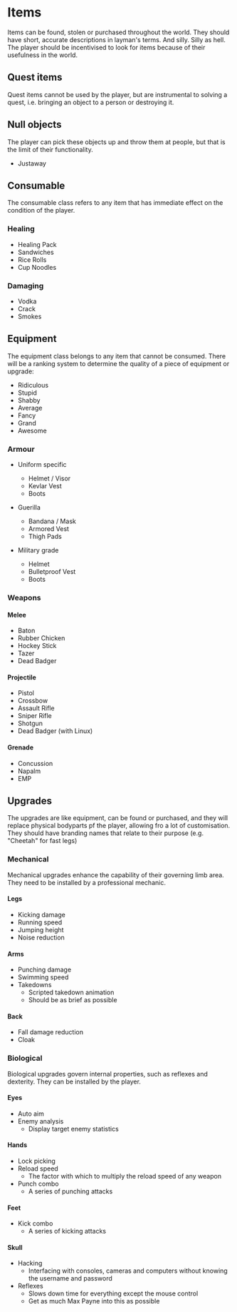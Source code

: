 Items 
=====
Items can be found, stolen or purchased throughout the world. They should have short, accurate descriptions in layman's terms. And silly. Silly as hell. The player should be incentivised to look for items because of their usefulness in the world. 

## Quest items
Quest items cannot be used by the player, but are instrumental to solving a quest, i.e. bringing an object to a person or destroying it.

## Null objects
The player can pick these objects up and throw them at people, but that is the limit of their functionality.
- Justaway

## Consumable
The consumable class refers to any item that has immediate effect on the condition of the player.

### Healing
- Healing Pack
- Sandwiches
- Rice Rolls
- Cup Noodles

### Damaging
- Vodka
- Crack
- Smokes

## Equipment
The equipment class belongs to any item that cannot be consumed. There will be a ranking system to determine the quality of a piece of equipment or upgrade:
- Ridiculous
- Stupid
- Shabby
- Average
- Fancy
- Grand
- Awesome

### Armour
- Uniform specific
  - Helmet / Visor
  - Kevlar Vest
  - Boots

- Guerilla
  - Bandana / Mask
  - Armored Vest
  - Thigh Pads

- Military grade
  - Helmet
  - Bulletproof Vest
  - Boots

### Weapons
#### Melee
- Baton
- Rubber Chicken
- Hockey Stick
- Tazer
- Dead Badger

#### Projectile
- Pistol
- Crossbow
- Assault Rifle
- Sniper Rifle
- Shotgun
- Dead Badger (with Linux)

#### Grenade
- Concussion
- Napalm
- EMP

## Upgrades
The upgrades are like equipment, can be found or purchased, and they will replace physical bodyparts pf the player, allowing fro a lot of customisation. They should have branding names that relate to their purpose (e.g. "Cheetah" for fast legs)

### Mechanical
Mechanical upgrades enhance the capability of their governing limb area. They need to be installed by a professional mechanic.

#### Legs  
- Kicking damage  
- Running speed
- Jumping height
- Noise reduction

#### Arms  
- Punching damage  
- Swimming speed
- Takedowns
  - Scripted takedown animation
  - Should be as brief as possible

#### Back   
- Fall damage reduction
- Cloak

### Biological
Biological upgrades govern internal properties, such as reflexes and dexterity. They can be installed by the player.

#### Eyes  
- Auto aim
- Enemy analysis
  - Display target enemy statistics

#### Hands  
- Lock picking
- Reload speed
  - The factor with which to multiply the reload speed of any weapon
- Punch combo
  - A series of punching attacks

#### Feet 
- Kick combo
  - A series of kicking attacks

#### Skull 
- Hacking
  - Interfacing with consoles, cameras and computers without knowing the username and password
- Reflexes
  - Slows down time for everything except the mouse control
  - Get as much Max Payne into this as possible

